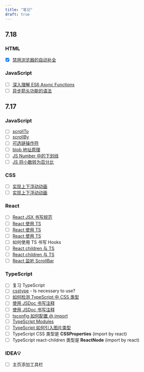 ```yaml
---
title: "笔记"
draft: true
---
```


## 7.18

### HTML

- [x] [禁用浏览器的自动补全](https://blog.csdn.net/Yang950831/article/details/100927530)

### JavaScript

- [ ] [深入理解 ES6 Async Functions](https://zhuanlan.zhihu.com/p/30688707)
- [ ] [异步箭头功能的语法](https://blog.csdn.net/xfxf996/article/details/106231830)

## 7.17

### JavaScript

- [ ] [scrollTo](https://developer.mozilla.org/en-US/docs/Web/API/Window/scrollTo)
- [ ] [scrollBy](https://developer.mozilla.org/en-US/docs/Web/API/Window/scrollBy)
- [ ] [可选链操作符](https://developer.mozilla.org/zh-CN/docs/Web/JavaScript/Reference/Operators/Optional_chaining)
- [ ] [blob 地址原理](https://blog.csdn.net/m0_50618406/article/details/109814553)
- [ ] [JS Number 中的下划线](https://zh.javascript.info/number)
- [ ] [JS 将小数转为百分比](https://segmentfault.com/q/1010000017917052)

### CSS

- [ ] [实现上下浮动动画](https://www.codeleading.com/article/59713709800/)
- [ ] [实现上下浮动动画](https://www.html.cn/qa/css3/18634.html)

### React

- [ ] [React JSX 书写规范](https://guide.aotu.io/docs/js/react.html#Hooks-%E4%B9%A6%E5%86%99%E8%A7%84%E8%8C%83)
- [ ] [React 使用 TS](https://zhuanlan.zhihu.com/p/69802663)
- [ ] [React 使用 TS](https://juejin.cn/post/6844903684422254606)
- [ ] [React 使用 TS](https://juejin.cn/post/7021674818621669389)
- [ ] 如何使用 TS 书写 Hooks
- [ ] [React children 与 TS](https://zhuanlan.zhihu.com/p/341846282)
- [ ] [React children 与 TS](https://juejin.cn/post/7003628658862604302)
- [ ] [React 监听 ScrollBar](https://juejin.cn/post/6955448936324661256)

### TypeScript

- [ ] 复习 TypeScript
- [ ] [csstype](https://www.npmjs.com/package/csstype) - Is necessary to use?
- [ ] [如何检测 TypeScript 中 CSS 类型](https://segmentfault.com/q/1010000019991417)
- [ ] [使用 JSDoc 书写注释](https://www.typescriptlang.org/docs/handbook/jsdoc-supported-types.html)
- [ ] [使用 JSDoc 书写注释](https://zhuanlan.zhihu.com/p/400604618)
- [ ] [tsconfig 如何配置 @ import](https://blog.csdn.net/weixin_40662552/article/details/112859046)
- [ ] [TypeScript Modules](https://pengfeixc.com/blogs/javascript/typescript-module-system)
- [ ] [TypeScript 如何引入图片类型](https://www.jianshu.com/p/8133aa3fffa8)
- [ ] TypeScript CSS 类型是 **CSSProperties** (import by react)
- [ ] TypeScript react-children 类型是 **ReactNode** (import by react)

### IDEA💡

- [ ] 主页添加工具栏
